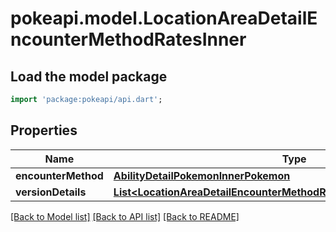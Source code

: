 # pokeapi.model.LocationAreaDetailEncounterMethodRatesInner

## Load the model package
```dart
import 'package:pokeapi/api.dart';
```

## Properties
Name | Type | Description | Notes
------------ | ------------- | ------------- | -------------
**encounterMethod** | [**AbilityDetailPokemonInnerPokemon**](AbilityDetailPokemonInnerPokemon.md) |  | 
**versionDetails** | [**List&lt;LocationAreaDetailEncounterMethodRatesInnerVersionDetailsInner&gt;**](LocationAreaDetailEncounterMethodRatesInnerVersionDetailsInner.md) |  | 

[[Back to Model list]](../README.md#documentation-for-models) [[Back to API list]](../README.md#documentation-for-api-endpoints) [[Back to README]](../README.md)


